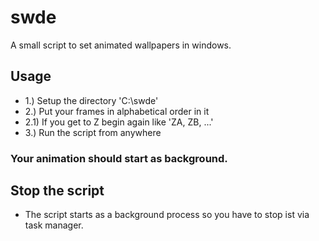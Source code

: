 # swde
A small script to set animated wallpapers in windows.
## Usage
* 1.) Setup the directory 'C:\swde'
* 2.) Put your frames in alphabetical order in it
* 2.1) If you get to Z begin again like 'ZA, ZB, ...'
* 3.) Run the script from anywhere

### Your animation should start as background.
## Stop the script
* The script starts as a background process so you have to stop ist via task manager.
